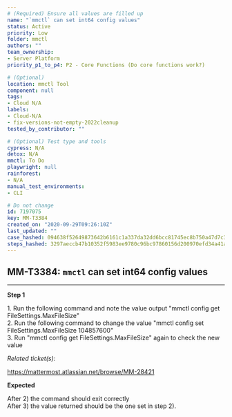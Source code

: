 ```yaml
---
# (Required) Ensure all values are filled up
name: "`mmctl` can set int64 config values"
status: Active
priority: Low
folder: mmctl
authors: ""
team_ownership:
- Server Platform
priority_p1_to_p4: P2 - Core Functions (Do core functions work?)

# (Optional)
location: mmctl Tool
component: null
tags:
- Cloud N/A
labels:
- Cloud-N/A
- fix-versions-not-empty-2022cleanup
tested_by_contributor: ""

# (Optional) Test type and tools
cypress: N/A
detox: N/A
mmctl: To Do
playwright: null
rainforest:
- N/A
manual_test_environments:
- CLI

# Do not change
id: 7197075
key: MM-T3384
created_on: "2020-09-29T09:26:10Z"
last_updated: ""
case_hashed: 094638f52649873642b6161c1a337da32dd6bcc81745ec8b750a47d7c3c0ab283db49f2e7606e8bee0add703c1adf8bf
steps_hashed: 3297aeccb47b10352f5983ee9780c96bc97860156d200970efd34a41aea57ee53826256ef703e4fe53290d941a34623d
---
```


<!-- (Auto-generated) Based on frontmatter's "key" and "name" -->

## MM-T3384: `mmctl` can set int64 config values

---

**Step 1**

1\. Run the following command and note the value output "mmctl config get FileSettings.MaxFileSize"\
2\. Run the following command to change the value "mmctl config set FileSettings.MaxFileSize 104857600"\
3\. Run "mmctl config get FileSettings.MaxFileSize" again to check the new value

_Related ticket(s):_

<https://mattermost.atlassian.net/browse/MM-28421>

**Expected**

After 2) the command should exit correctly\
After 3) the value returned should be the one set in step 2).
